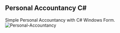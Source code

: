 ## Personal Accountancy C#
Simple Personal Accountancy with C# Windows Form.
![Personal-Accountancy](https://github.com/user-attachments/assets/34e49885-7913-431d-998a-d631049c4550)
